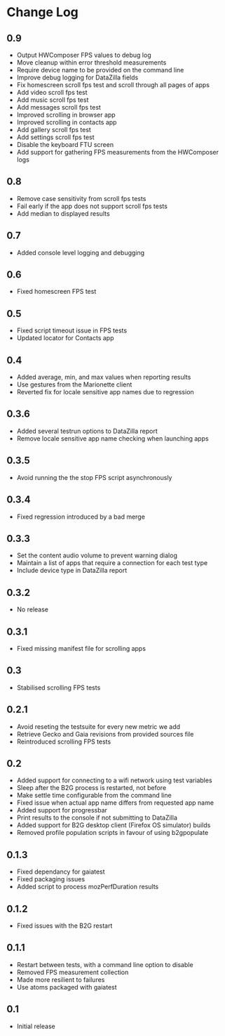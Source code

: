 # Change Log

## 0.9
* Output HWComposer FPS values to debug log
* Move cleanup within error threshold measurements
* Require device name to be provided on the command line
* Improve debug logging for DataZilla fields
* Fix homescreen scroll fps test and scroll through all pages of apps
* Add video scroll fps test
* Add music scroll fps test
* Add messages scroll fps test
* Improved scrolling in browser app
* Improved scrolling in contacts app
* Add gallery scroll fps test
* Add settings scroll fps test
* Disable the keyboard FTU screen
* Add support for gathering FPS measurements from the HWComposer logs

## 0.8
* Remove case sensitivity from scroll fps tests
* Fail early if the app does not support scroll fps tests
* Add median to displayed results

## 0.7
* Added console level logging and debugging

## 0.6
* Fixed homescreen FPS test

## 0.5
* Fixed script timeout issue in FPS tests
* Updated locator for Contacts app

## 0.4
* Added average, min, and max values when reporting results
* Use gestures from the Marionette client
* Reverted fix for locale sensitive app names due to regression

## 0.3.6
* Added several testrun options to DataZilla report
* Remove locale sensitive app name checking when launching apps

## 0.3.5
* Avoid running the the stop FPS script asynchronously

## 0.3.4
* Fixed regression introduced by a bad merge

## 0.3.3
* Set the content audio volume to prevent warning dialog
* Maintain a list of apps that require a connection for each test type
* Include device type in DataZilla report

## 0.3.2
* No release

## 0.3.1
* Fixed missing manifest file for scrolling apps

## 0.3
* Stabilised scrolling FPS tests

## 0.2.1
* Avoid reseting the testsuite for every new metric we add
* Retrieve Gecko and Gaia revisions from provided sources file
* Reintroduced scrolling FPS tests

## 0.2
* Added support for connecting to a wifi network using test variables
* Sleep after the B2G process is restarted, not before
* Make settle time configurable from the command line
* Fixed issue when actual app name differs from requested app name
* Added support for progressbar
* Print results to the console if not submitting to DataZilla
* Added support for B2G desktop client (Firefox OS simulator) builds
* Removed profile population scripts in favour of using b2gpopulate

## 0.1.3
* Fixed dependancy for gaiatest
* Fixed packaging issues
* Added script to process mozPerfDuration results

## 0.1.2
* Fixed issues with the B2G restart

## 0.1.1
* Restart between tests, with a command line option to disable
* Removed FPS measurement collection
* Made more resilient to failures
* Use atoms packaged with gaiatest

## 0.1
* Initial release